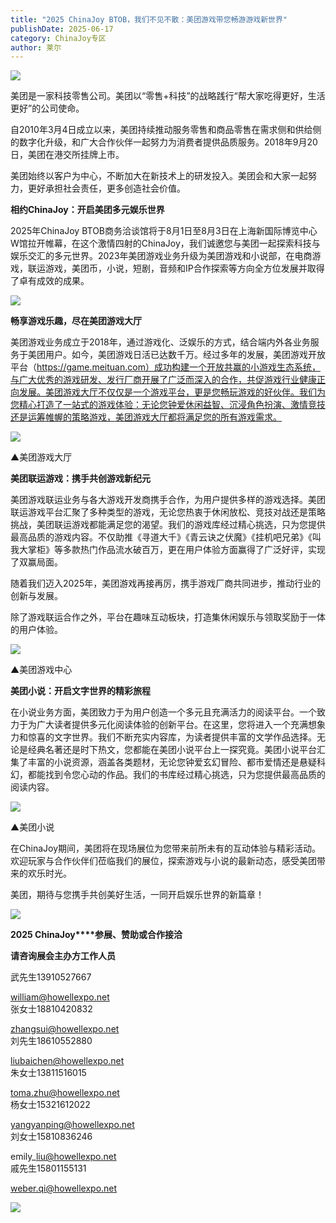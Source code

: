 ```yaml
---
title: "2025 ChinaJoy BTOB，我们不见不散：美团游戏带您畅游游戏新世界"
publishDate: 2025-06-17
category: ChinaJoy专区
author: 莱尔
---
```


![](https://ec-net-1251389766.cos.ap-shanghai.myqcloud.com/wp-content/uploads/2025/06/20250617110519784.png)

美团是一家科技零售公司。美团以“零售+科技”的战略践行“帮大家吃得更好，生活更好”的公司使命。

自2010年3月4日成立以来，美团持续推动服务零售和商品零售在需求侧和供给侧的数字化升级，和广大合作伙伴一起努力为消费者提供品质服务。2018年9月20日，美团在港交所挂牌上市。

美团始终以客户为中心，不断加大在新技术上的研发投入。美团会和大家一起努力，更好承担社会责任，更多创造社会价值。

**相约ChinaJoy：开启美团多元娱乐世界**

2025年ChinaJoy BTOB商务洽谈馆将于8月1日至8月3日在上海新国际博览中心W馆拉开帷幕，在这个激情四射的ChinaJoy，我们诚邀您与美团一起探索科技与娱乐交汇的多元世界。2023年美团游戏业务升级为美团游戏和小说部，在电商游戏，联运游戏，美团币，小说，短剧，音频和IP合作探索等方向全方位发展并取得了卓有成效的成果。

![](https://ec-net-1251389766.cos.ap-shanghai.myqcloud.com/wp-content/uploads/2025/06/20250617110517998.jpg)

**畅享游戏乐趣，尽在美团游戏大厅**

美团游戏业务成立于2018年，通过游戏化、泛娱乐的方式，结合端内外各业务服务于美团用户。如今，美团游戏日活已达数千万。经过多年的发展，美团游戏开放平台（https://game.meituan.com）成功构建一个开放共赢的小游戏生态系统，与广大优秀的游戏研发、发行厂商开展了广泛而深入的合作，共促游戏行业健康正向发展。美团游戏大厅不仅仅是一个游戏平台，更是您畅玩游戏的好伙伴。我们为您精心打造了一站式的游戏体验：无论您钟爱休闲益智、沉浸角色扮演、激情竞技还是运筹帷幄的策略游戏，美团游戏大厅都将满足您的所有游戏需求。

![](https://ec-net-1251389766.cos.ap-shanghai.myqcloud.com/wp-content/uploads/2025/06/20250617110515118-497x1024.jpg)

▲美团游戏大厅

**美团联运游戏：携手共创游戏新纪元**

美团游戏联运业务与各大游戏开发商携手合作，为用户提供多样的游戏选择。美团联运游戏平台汇聚了多种类型的游戏，无论您热衷于休闲放松、竞技对战还是策略挑战，美团联运游戏都能满足您的渴望。我们的游戏库经过精心挑选，只为您提供最高品质的游戏内容。不仅助推《寻道大千》《青云诀之伏魔》《挂机吧兄弟》《叫我大掌柜》等多款热门作品流水破百万，更在用户体验方面赢得了广泛好评，实现了双赢局面。

随着我们迈入2025年，美团游戏再接再厉，携手游戏厂商共同进步，推动行业的创新与发展。

除了游戏联运合作之外，平台在趣味互动板块，打造集休闲娱乐与领取奖励于一体的用户体验。

![](https://ec-net-1251389766.cos.ap-shanghai.myqcloud.com/wp-content/uploads/2025/06/20250617110514505.jpeg)

▲美团游戏中心

**美团小说：开启文字世界的精彩旅程**

在小说业务方面，美团致力于为用户创造一个多元且充满活力的阅读平台。一个致力于为广大读者提供多元化阅读体验的创新平台。在这里，您将进入一个充满想象力和惊喜的文字世界。我们不断充实内容库，为读者提供丰富的文学作品选择。无论是经典名著还是时下热文，您都能在美团小说平台上一探究竟。美团小说平台汇集了丰富的小说资源，涵盖各类题材，无论您钟爱玄幻冒险、都市爱情还是悬疑科幻，都能找到令您心动的作品。我们的书库经过精心挑选，只为您提供最高品质的阅读内容。

![](https://ec-net-1251389766.cos.ap-shanghai.myqcloud.com/wp-content/uploads/2025/06/20250617110507282-499x1024.jpg)

▲美团小说

在ChinaJoy期间，美团将在现场展位为您带来前所未有的互动体验与精彩活动。欢迎玩家与合作伙伴们莅临我们的展位，探索游戏与小说的最新动态，感受美团带来的欢乐时光。

美团，期待与您携手共创美好生活，一同开启娱乐世界的新篇章！

![](https://ec-net-1251389766.cos.ap-shanghai.myqcloud.com/wp-content/uploads/2025/06/20250617110518424.png)

**2025 ChinaJoy****参展、赞助或合作接洽**

**请咨询展会主办方工作人员**

武先生13910527667

william@howellexpo.net  
张女士18810420832

zhangsui@howellexpo.net  
刘先生18610552880

liubaichen@howellexpo.net  
朱女士13811516015

toma.zhu@howellexpo.net  
杨女士15321612022

yangyanping@howellexpo.net  
刘女士15810836246

emily\_liu@howellexpo.net  
戚先生15801155131

weber.qi@howellexpo.net

![](https://ec-net-1251389766.cos.ap-shanghai.myqcloud.com/wp-content/uploads/2025/06/20250617110501746.jpg)
